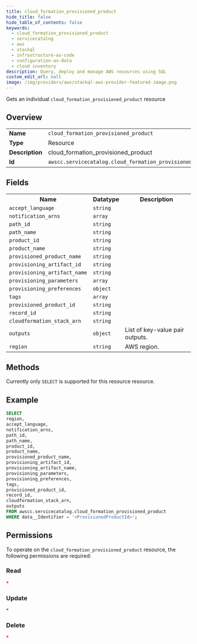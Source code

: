 ```yaml
---
title: cloud_formation_provisioned_product
hide_title: false
hide_table_of_contents: false
keywords:
  - cloud_formation_provisioned_product
  - servicecatalog
  - aws
  - stackql
  - infrastructure-as-code
  - configuration-as-data
  - cloud inventory
description: Query, deploy and manage AWS resources using SQL
custom_edit_url: null
image: /img/providers/aws/stackql-aws-provider-featured-image.png
---
```

Gets an individual <code>cloud_formation_provisioned_product</code> resource

## Overview
<table><tbody>
<tr><td><b>Name</b></td><td><code>cloud_formation_provisioned_product</code></td></tr>
<tr><td><b>Type</b></td><td>Resource</td></tr>
<tr><td><b>Description</b></td><td>cloud_formation_provisioned_product</td></tr>
<tr><td><b>Id</b></td><td><code>awscc.servicecatalog.cloud_formation_provisioned_product</code></td></tr>
</tbody></table>

## Fields
<table><tbody>
<tr><th>Name</th><th>Datatype</th><th>Description</th></tr>
<tr><td><code>accept_language</code></td><td><code>string</code></td><td></td></tr>
<tr><td><code>notification_arns</code></td><td><code>array</code></td><td></td></tr>
<tr><td><code>path_id</code></td><td><code>string</code></td><td></td></tr>
<tr><td><code>path_name</code></td><td><code>string</code></td><td></td></tr>
<tr><td><code>product_id</code></td><td><code>string</code></td><td></td></tr>
<tr><td><code>product_name</code></td><td><code>string</code></td><td></td></tr>
<tr><td><code>provisioned_product_name</code></td><td><code>string</code></td><td></td></tr>
<tr><td><code>provisioning_artifact_id</code></td><td><code>string</code></td><td></td></tr>
<tr><td><code>provisioning_artifact_name</code></td><td><code>string</code></td><td></td></tr>
<tr><td><code>provisioning_parameters</code></td><td><code>array</code></td><td></td></tr>
<tr><td><code>provisioning_preferences</code></td><td><code>object</code></td><td></td></tr>
<tr><td><code>tags</code></td><td><code>array</code></td><td></td></tr>
<tr><td><code>provisioned_product_id</code></td><td><code>string</code></td><td></td></tr>
<tr><td><code>record_id</code></td><td><code>string</code></td><td></td></tr>
<tr><td><code>cloudformation_stack_arn</code></td><td><code>string</code></td><td></td></tr>
<tr><td><code>outputs</code></td><td><code>object</code></td><td>List of key-value pair outputs.</td></tr>
<tr><td><code>region</code></td><td><code>string</code></td><td>AWS region.</td></tr>

</tbody></table>

## Methods
Currently only <code>SELECT</code> is supported for this resource resource.

## Example
```sql
SELECT
region,
accept_language,
notification_arns,
path_id,
path_name,
product_id,
product_name,
provisioned_product_name,
provisioning_artifact_id,
provisioning_artifact_name,
provisioning_parameters,
provisioning_preferences,
tags,
provisioned_product_id,
record_id,
cloudformation_stack_arn,
outputs
FROM awscc.servicecatalog.cloud_formation_provisioned_product
WHERE data__Identifier = '<ProvisionedProductId>';
```

## Permissions

To operate on the <code>cloud_formation_provisioned_product</code> resource, the following permissions are required:

### Read
```json
*
```

### Update
```json
*
```

### Delete
```json
*
```

